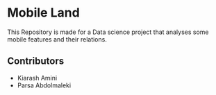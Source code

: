 # Mobile Land

This Repository is made for a Data science project that analyses some  mobile features and their relations. 

## Contributors
  - Kiarash Amini
  - Parsa Abdolmaleki
